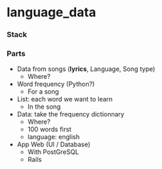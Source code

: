 # language_data

### Stack


### Parts
- Data from songs (**lyrics**, Language, Song type)
  - Where? 
- Word frequency (Python?)
  - For a song 
- List: each word we want to learn
  - In the song
- Data: take the frequency dictionnary
  - Where?
  - 100 words first
  - language: english
- App Web (UI / Database)
  - With PostGreSQL
  - Rails

